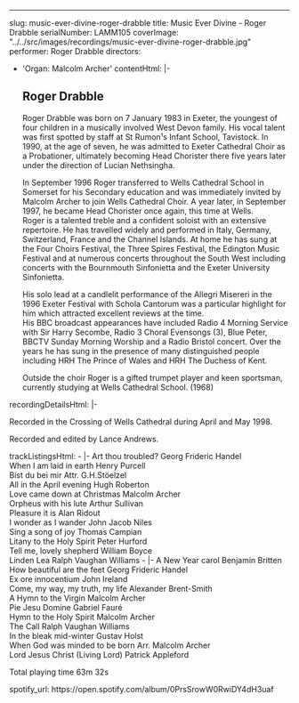 ---
slug: music-ever-divine-roger-drabble
title: Music Ever Divine - Roger Drabble
serialNumber: LAMM105
coverImage: "../../src/images/recordings/music-ever-divine-roger-drabble.jpg"
performer: Roger Drabble
directors:
- 'Organ: Malcolm Archer'
contentHtml: |-
  <h2>Roger Drabble</h2>
  <p>Roger Drabble was born on 7 January 1983 in Exeter, the youngest of four children in a musically involved West Devon family. His vocal talent was first spotted by staff at St Rumon¹s Infant School, Tavistock. In 1990, at the age of seven, he was admitted to Exeter Cathedral Choir as a Probationer, ultimately becoming Head Chorister there five years later under the direction of Lucian Nethsingha.</p>
  <p>In September 1996 Roger transferred to Wells Cathedral School in Somerset for his Secondary education and was immediately invited by Malcolm Archer to join Wells Cathedral Choir. A year later, in September 1997, he became Head Chorister once again, this time at Wells.<br>
    Roger is a talented treble and a confident soloist with an extensive repertoire. He has travelled widely and performed in Italy, Germany, Switzerland, France and the Channel Islands. At home he has sung at the Four Choirs Festival, the Three Spires Festival, the Edington Music Festival and at numerous concerts throughout the South West including concerts with the Bournmouth Sinfonietta and the Exeter University Sinfonietta.</p>
  <p>His solo lead at a candlelit performance of the Allegri Misereri in the 1996 Exeter Festival with Schola Cantorum was a particular highlight for him which attracted excellent reviews at the time.<br>
    His BBC broadcast appearances have included Radio 4 Morning Service with Sir Harry Secombe, Radio 3 Choral Evensongs (3), Blue Peter, BBCTV Sunday Morning Worship and a Radio Bristol concert. Over the years he has sung in the presence of many distinguished people including HRH The Prince of Wales and HRH The Duchess of Kent.</p>
  <p>Outside the choir Roger is a gifted trumpet player and keen sportsman, currently studying at Wells Cathedral School. (1968)</p>
recordingDetailsHtml: |-
  <div id="details">Recorded in the Crossing of Wells Cathedral during April and May 1998.
    <p>Recorded and edited by Lance Andrews.<br>
   </p>
  </div>
trackListingsHtml:
- |-
  Art thou troubled? <span class="composer">Georg Frideric Handel</span><br>
  When I am laid in earth <span class="composer">Henry Purcell</span><br>
  Bist du bei mir<span class="composer"> Attr. G.H.Stöelzel</span><br>
  All in the April evening <span class="composer">Hugh Roberton</span><br>
  Love came down at Christmas<span class="composer"> Malcolm Archer</span><br>
  Orpheus with his lute <span class="composer">Arthur Sullivan</span><br>
  Pleasure it is <span class="composer">Alan Ridout</span><br>
  I wonder as I wander<span class="composer"> John Jacob Niles</span><br>
  Sing a song of joy <span class="composer">Thomas Campian</span><br>
  Litany to the Holy Spirit<span class="composer"> Peter Hurford</span><br>
  Tell me, lovely shepherd<span class="composer"> William Boyce</span><br>
  Linden Lea <span class="composer">Ralph Vaughan Williams</span>
- |-
  A New Year carol <span class="composer">Benjamin Britten</span><br>
  How beautiful are the feet <span class="composer">Georg Frideric Handel</span><br>
  Ex ore innocentium <span class="composer">John Ireland</span><br>
  Come, my way, my truth, my life <span class="composer">Alexander Brent-Smith</span><br>
  A Hymn to the Virgin<span class="composer"> Malcolm Archer</span><br>
  Pie Jesu Domine<span class="composer"> Gabriel Fauré</span><br>
  Hymn to the Holy Spirit<span class="composer"> Malcolm Archer</span><br>
  The Call<span class="composer"> Ralph Vaughan Williams</span><br>
  In the bleak mid-winter <span class="composer">Gustav Holst</span><br>
  When God was minded to be born <span class="composer">Arr. Malcolm Archer</span><br>
  Lord Jesus Christ (Living Lord) <span class="composer">Patrick Appleford </span>
  <p><span id="playingtime">Total playing time 63m 32s</span></p>
spotify_url: https://open.spotify.com/album/0PrsSrowW0RwiDY4dH3uaf
